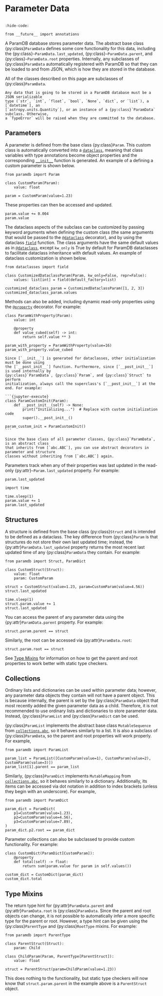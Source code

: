 # Parameter Data

```{py:currentmodule} paramdb

```

<!-- Jupyter Sphinx setup -->

```{jupyter-execute}
:hide-code:

from __future__ import annotations
```

A ParamDB database stores parameter data. The abstract base class {py:class}`ParamData`
defines some core functionality for this data, including the
{py:class}`~ParamData.last_updated`, {py:class}`~ParamData.parent`, and
{py:class}`~ParamData.root` properties. Internally, any subclasses of
{py:class}`ParamData` automatically registered with ParamDB so that they can be loaded
to and from JSON, which is how they are stored in the database.

All of the classes described on this page are subclasses of {py:class}`ParamData`.

```{important}
Any data that is going to be stored in a ParamDB database must be a JSON serializable
type (`str`, `int`, `float`, `bool`, `None`, `dict`, or `list`), a [`datetime`], an
[`astropy.units.Quantity`], or an instance of a {py:class}`ParamData` subclass. Otherwise,
a `TypeError` will be raised when they are committed to the database.
```

## Parameters

A parameter is defined from the base class {py:class}`Param`. This custom class is
automatically converted into a [`dataclass`], meaning that class variables with type
annotations become object properties and the corresponding [`__init__`] function is
generated. An example of a defining a custom parameter is shown below.

```{jupyter-execute}
from paramdb import Param

class CustomParam(Param):
    value: float

param = CustomParam(value=1.23)
```

These properties can then be accessed and updated.

```{jupyter-execute}
param.value += 0.004
param.value
```

The dataclass aspects of the subclass can be customized by passing keyword arguments when
defining the custom class (the same arguments that would be passed to the [`@dataclass`]
decorator), and by using the dataclass [`field`] function. The class arguments have the
same default values as in [`@dataclass`], except `kw_only` is True by default for
ParamDB dataclasses to facilitate dataclass inheritance with default values. An example of
dataclass customization is shown below.

```{jupyter-execute}
from dataclasses import field

class CustomizedDataclassParam(Param, kw_only=False, repr=False):
    values: list[int] = field(default_factory=list)

customized_dataclass_param = CustomizedDataclassParam([1, 2, 3])
customized_dataclass_param.values
```

Methods can also be added, including dynamic read-only properties using the
[`@property`](https://docs.python.org/3/library/functions.html#property) decorator. For
example:

```{jupyter-execute}
class ParamWithProperty(Param):
    value: int

    @property
    def value_cubed(self) -> int:
        return self.value ** 3

param_with_property = ParamWithProperty(value=16)
param_with_property.value_cubed
```

````{important}
Since [`__init__`] is generated for dataclasses, other initialization must be done using
the [`__post_init__`] function. Furthermore, since [`__post_init__`] is used internally by
{py:class}`ParamData`, {py:class}`Param`, and {py:class}`Struct` to perform
initialization, always call the superclass's [`__post_init__`] at the end. For example:

```{jupyter-execute}
class ParamCustomInit(Param):
    def __post_init__(self) -> None:
        print("Initializing...")  # Replace with custom initialization code
        super().__post_init__()

param_custom_init = ParamCustomInit()
```
````

```{tip}
Since the base class of all parameter classes, {py:class}`ParamData`, is an abstract class
that inherits from [`abc.ABC`], you can use abstract decorators in parameter and structure
classes without inheriting from [`abc.ABC`] again.
```

Parameters track when any of their properties was last updated in the read-only
{py:attr}`~Param.last_updated` property. For example:

```{jupyter-execute}
param.last_updated
```

```{jupyter-execute}
import time

time.sleep(1)
param.value += 1
param.last_updated
```

## Structures

A structure is defined from the base class {py:class}`Struct` and is intended
to be defined as a dataclass. The key difference from {py:class}`Param` is that
structures do not store their own last updated time; instead, the
{py:attr}`ParamData.last_updated` property returns the most recent last updated time
of any {py:class}`ParamData` they contain. For example:

```{jupyter-execute}
from paramdb import Struct, ParamDict

class CustomStruct(Struct):
    value: float
    param: CustomParam

struct = CustomStruct(value=1.23, param=CustomParam(value=4.56))
struct.last_updated
```

```{jupyter-execute}
time.sleep(1)
struct.param.value += 1
struct.last_updated
```

You can access the parent of any parameter data using the {py:attr}`ParamData.parent`
property. For example:

```{jupyter-execute}
struct.param.parent == struct
```

Similarly, the root can be accessed via {py:attr}`ParamData.root`:

```{jupyter-execute}
struct.param.root == struct
```

See [Type Mixins](#type-mixins) for information on how to get the parent and root
properties to work better with static type checkers.

## Collections

Ordinary lists and dictionaries can be used within parameter data; however, any
parameter data objects they contain will not have a parent object. This is because
internally, the parent is set by the {py:class}`ParamData` object that most recently
added the given parameter data as a child. Therefore, it is not recommended to use
ordinary lists and dictionaries to store parameter data. Instead, {py:class}`ParamList`
and {py:class}`ParamDict` can be used.

{py:class}`ParamList` implements the abstract base class `MutableSequence` from
[`collections.abc`], so it behaves similarly to a list. It is also a subclass of
{py:class}`ParamData`, so the parent and root properties will work properly. For
example,

```{jupyter-execute}
from paramdb import ParamList

param_list = ParamList([CustomParam(value=1), CustomParam(value=2), CustomParam(value=3)])
param_list[1].parent == param_list
```

Similarly, {py:class}`ParamDict` implements `MutableMapping` from [`collections.abc`],
so it behaves similarly to a dictionary. Additionally, its items can be accessed via
dot notation in addition to index brackets (unless they begin with an underscore). For
example,

```{jupyter-execute}
from paramdb import ParamDict

param_dict = ParamDict(
    p1=CustomParam(value=1.23),
    p2=CustomParam(value=4.56),
    p3=CustomParam(value=7.89),
)
param_dict.p2.root == param_dict
```

Parameter collections can also be subclassed to provide custom functionality. For example:

```{jupyter-execute}
class CustomDict(ParamDict[CustomParam]):
    @property
    def total(self) -> float:
        return sum(param.value for param in self.values())

custom_dict = CustomDict(param_dict)
custom_dict.total
```

## Type Mixins

The return type hint for {py:attr}`ParamData.parent` and {py:attr}`ParamData.root` is
{py:class}`ParamData`. Since the parent and root objects can change, it is not possible
to automatically infer a more specific type for the parent or root. However, a type hint
can be given using the {py:class}`ParentType` and {py:class}`RootType` mixins. For
example:

```{jupyter-execute}
from paramdb import ParentType

class ParentStruct(Struct):
    param: Child

class ChildParam(Param, ParentType[ParentStruct]):
    value: float

struct = ParentStruct(param=ChildParam(value=1.23))
```

This does nothing to the functionality, but static type checkers will now know that
`struct.param.parent` in the example above is a `ParentStruct` object.

[`datetime`]: https://docs.python.org/3/library/datetime.html#datetime-objects
[`astropy.units.quantity`]: https://docs.astropy.org/en/stable/api/astropy.units.Quantity.html#astropy.units.Quantity
[`dataclass`]: https://docs.python.org/3/library/dataclasses.html
[`@dataclass`]: https://docs.python.org/3/library/dataclasses.html#dataclasses.dataclass
[`field`]: https://docs.python.org/3/library/dataclasses.html#dataclasses.field
[`__init__`]: https://docs.python.org/3/reference/datamodel.html#object.__init__
[`@property`]: https://docs.python.org/3/library/functions.html#property
[`__post_init__`]: https://docs.python.org/3/library/dataclasses.html#post-init-processing
[`abc.abc`]: https://docs.python.org/3/library/abc.html#abc.ABC
[`collections.abc`]: https://docs.python.org/3/library/collections.abc.html
